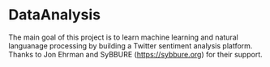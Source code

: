 # DataAnalysis
The main goal of this project is to learn machine learning and natural languanage processing by building a Twitter sentiment analysis platform. Thanks to Jon Ehrman  and SyBBURE (https://sybbure.org) for their support. 
